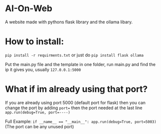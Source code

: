 # AI-On-Web
A website made with pythons flask library and the ollama libary.

# How to install:
`pip install -r requirments.txt`
or just do
`pip install flask ollama`

Put the main.py file and the template in one folder, run main.py and find the ip it gives you, usually `127.0.0.1:5000`

# What if im already using that port?
If you are already using port 5000 (default port for flask) then you can change the port by adding `port=` then the port needed at the last line `app.run(debug=True, port=----)`

Full Example:
`if __name__ == "__main__":
    app.run(debug=True, port=5003)`
(The port can be any unused port)
